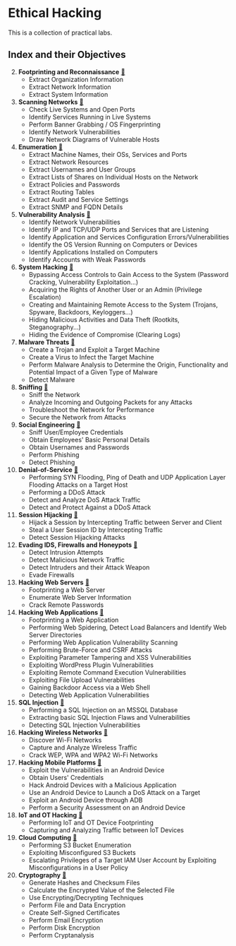 # Ethical Hacking #
This is a collection of practical labs.

## Index and their Objectives ##
2. **Footprinting and Reconnaissance** [👾](https://github.com/martabyte/Hacking-Labs/blob/main/Module%2002%20-%20Footprinting%20and%20Reconnaissance.md)
    * Extract Organization Information
    * Extract Network Information
    * Extract System Information
3. **Scanning Networks** [👾](https://github.com/martabyte/Hacking-Labs/blob/main/Module%2003%20-%20Scanning%20Networks.md)
    * Check Live Systems and Open Ports
    * Identify Services Running in Live Systems
    * Perform Banner Grabbing / OS Fingerprinting
    * Identify Network Vulnerabilities
    * Draw Network Diagrams of Vulnerable Hosts
4. **Enumeration** [👾](https://github.com/martabyte/Hacking-Labs/blob/main/Module%2004%20-%20Enumeration.md)
    * Extract Machine Names, their OSs, Services and Ports
    * Extract Network Resources
    * Extract Usernames and User Groups
    * Extract Lists of Shares on Individual Hosts on the Network
    * Extract Policies and Passwords
    * Extract Routing Tables
    * Extract Audit and Service Settings
    * Extract SNMP and FQDN Details
5. **Vulnerability Analysis** [👾](https://github.com/martabyte/Hacking-Labs/blob/main/Module%2005%20-%20Vulnerability%20Analysis.md)
    * Identify Network Vulnerabilities
    * Identify IP and TCP/UDP Ports and Services that are Listening
    * Identify Application and Services Configuration Errors/Vulnerabilities
    * Identify the OS Version Running on Computers or Devices
    * Identify Applications Installed on Computers
    * Identify Accounts with Weak Passwords 
6. **System Hacking** [👾](https://github.com/martabyte/Hacking-Labs/blob/main/Module%2006%20-%20System%20Hacking.md)
    * Bypassing Access Controls to Gain Access to the System (Password Cracking, Vulnerability Exploitation...)
    * Acquiring the Rights of Another User or an Admin (Privilege Escalation)
    * Creating and Maintaining Remote Access to the System (Trojans, Spyware, Backdoors, Keyloggers...)
    * Hiding Malicious Activities and Data Theft (Rootkits, Steganography...)
    * Hiding the Evidence of Compromise (Clearing Logs)
7. **Malware Threats** [👾](https://github.com/martabyte/Hacking-Labs/blob/main/Module%2007%20-%20Malware%20Threats.md)
    * Create a Trojan and Exploit a Target Machine
    * Create a Virus to Infect the Target Machine
    * Perform Malware Analysis to Determine the Origin, Functionality and Potential Impact of a Given Type of Malware
    * Detect Malware
8. **Sniffing** [👾](https://github.com/martabyte/Hacking-Labs/blob/main/Module%2008%20-%20Sniffing.md)
    * Sniff the Network
    * Analyze Incoming and Outgoing Packets for any Attacks
    * Troubleshoot the Network for Performance
    * Secure the Network from Attacks
9. **Social Engineering** [👾](https://github.com/martabyte/Hacking-Labs/blob/main/Module%2009%20-%20Social%20Engineering.md)
    * Sniff User/Employee Credentials
    * Obtain Employees' Basic Personal Details
    * Obtain Usernames and Passwords
    * Perform Phishing
    * Detect Phishing
10. **Denial-of-Service** [👾](https://github.com/martabyte/Hacking-Labs/blob/main/Module%2010%20-%20Denial-of-Service.md)
    * Performing SYN Flooding, Ping of Death and UDP Application Layer Flooding Attacks on a Target Host
    * Performing a DDoS Attack
    * Detect and Analyze DoS Attack Traffic
    * Detect and Protect Against a DDoS Attack
11. **Session Hijacking** [👾](https://github.com/martabyte/Hacking-Labs/blob/main/Module%2011%20-%20Session%20Hijacking.md)
    * Hijack a Session by Intercepting Traffic between Server and Client
    * Steal a User Session ID by Intercepting Traffic
    * Detect Session Hijacking Attacks
12. **Evading IDS, Firewalls and Honeypots** [👾](https://github.com/martabyte/Hacking-Labs/blob/main/Module%2012%20-%20Evading%20IDS%2C%20Firewalls%20and%20Honeypots.md)
    * Detect Intrusion Attempts
    * Detect Malicious Network Traffic
    * Detect Intruders and their Attack Weapon
    * Evade Firewalls 
13. **Hacking Web Servers** [👾](https://github.com/martabyte/Hacking-Labs/blob/main/Module%2013%20-%20Hacking%20Web%20Servers.md)
    * Footprinting a Web Server
    * Enumerate Web Server Information
    * Crack Remote Passwords
14. **Hacking Web Applications** [👾](https://github.com/martabyte/Hacking-Labs/blob/main/Module%2014%20-%20Hacking%20Web%20Applications.md)
    * Footprinting a Web Application
    * Performing Web Spidering, Detect Load Balancers and Identify Web Server Directories
    * Performing Web Application Vulnerability Scanning
    * Performing Brute-Force and CSRF Attacks
    * Exploiting Parameter Tampering and XSS Vulnerabilities
    * Exploiting WordPress Plugin Vulnerabilities
    * Exploiting Remote Command Execution Vulnerabilities
    * Exploiting File Upload Vulnerabilities
    * Gaining Backdoor Access via a Web Shell
    * Detecting Web Application Vulnerabilities
15. **SQL Injection** [👾](https://github.com/martabyte/Hacking-Labs/blob/main/Module%2015%20-%20SQL%20Injection.md)
    * Performing a SQL Injection on an MSSQL Database
    * Extracting basic SQL Injection Flaws and Vulnerabilities
    * Detecting SQL Injection Vulnerabilities
16. **Hacking Wireless Networks** [👾](https://github.com/martabyte/Hacking-Labs/blob/main/Module%2016%20-%20Hacking%20Wireless%20Networks.md)
    * Discover Wi-Fi Networks
    * Capture and Analyze Wireless Traffic
    * Crack WEP, WPA and WPA2 Wi-Fi Networks
17. **Hacking Mobile Platforms** [👾](https://github.com/martabyte/Hacking-Labs/blob/main/Module%2017%20-%20Hacking%20Mobile%20Platforms.md)
    * Exploit the Vulnerabilities in an Android Device
    * Obtain Users' Credentials
    * Hack Android Devices with a Malicious Application
    * Use an Android Device to Launch a DoS Attack on a Target
    * Exploit an Android Device through ADB
    * Perform a Security Assessment on an Android Device
18. **IoT and OT Hacking** [👾](https://github.com/martabyte/Hacking-Labs/blob/main/Module%2018%20-%20IoT%20and%20OT%20Hacking.md)
    * Performing IoT and OT Device Footprinting
    * Capturing and Analyzing Traffic between IoT Devices
19. **Cloud Computing** [👾](https://github.com/martabyte/Hacking-Labs/blob/main/Module%2019%20-%20Cloud%20Computing.md)
    * Performing S3 Bucket Enumeration
    * Exploiting Misconfigured S3 Buckets
    * Escalating Privileges of a Target IAM User Account by Exploiting Misconfigurations in a User Policy
20. **Cryptography** [👾](https://github.com/martabyte/Hacking-Labs/blob/main/Module%2020%20-%20Cryptography.md)
    * Generate Hashes and Checksum Files
    * Calculate the Encrypted Value of the Selected File
    * Use Encrypting/Decrypting Techniques
    * Perform File and Data Encryption
    * Create Self-Signed Certificates
    * Perform Email Encryption
    * Perform Disk Encryption
    * Perform Cryptanalysis

